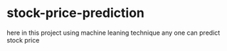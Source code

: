 # stock-price-prediction
here in this project using machine leaning technique any one can predict stock price
